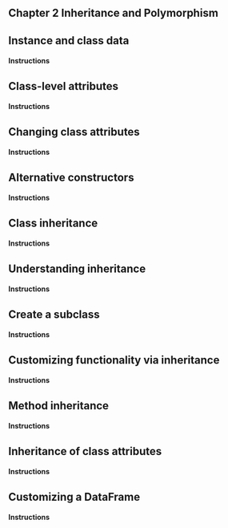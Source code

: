 ## Chapter 2 Inheritance and Polymorphism


## Instance and class data

#### Instructions


## Class-level attributes

#### Instructions


## Changing class attributes

#### Instructions


## Alternative constructors


#### Instructions


## Class inheritance

#### Instructions


## Understanding inheritance

#### Instructions


## Create a subclass

#### Instructions


## Customizing functionality via inheritance

#### Instructions


## Method inheritance

#### Instructions


## Inheritance of class attributes

#### Instructions


## Customizing a DataFrame

#### Instructions